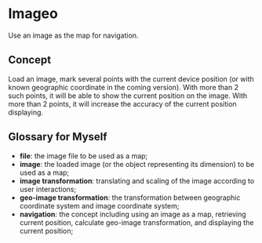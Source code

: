 # Imageo
Use an image as the map for navigation.

## Concept
Load an image, mark several points with the current device position (or with known geographic coordinate in the coming version). With more than 2 such points, it will be able to show the current position on the image. With more than 2 points, it will increase the accuracy of the current position displaying.

## Glossary for Myself
* __file__: the image file to be used as a map;
* __image__: the loaded image (or the object representing its dimension) to be used as a map;
* __image transformation__: translating and scaling of the image according to user interactions;
* __geo-image transformation__: the transformation between geographic coordinate system and image coordinate system;
* __navigation__: the concept including using an image as a map, retrieving current position, calculate geo-image transformation, and displaying the current position;
